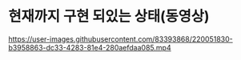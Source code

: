 # 현재까지 구현 되있는 상태(동영상)

https://user-images.githubusercontent.com/83393868/220051830-b3958863-dc33-4283-81e4-280aefdaa085.mp4

